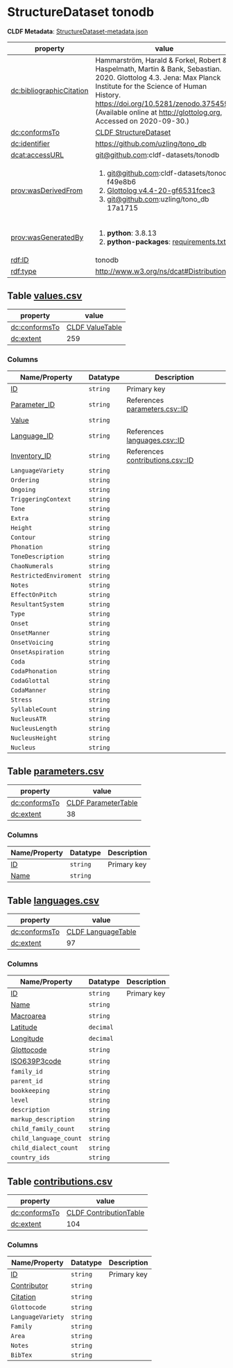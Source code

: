 <a name="ds-structuredatasetmetadatajson"> </a>

# StructureDataset tonodb

**CLDF Metadata**: [StructureDataset-metadata.json](./StructureDataset-metadata.json)

property | value
 --- | ---
[dc:bibliographicCitation](http://purl.org/dc/terms/bibliographicCitation) | Hammarström, Harald & Forkel, Robert & Haspelmath, Martin & Bank, Sebastian. 2020. Glottolog 4.3. Jena: Max Planck Institute for the Science of Human History. https://doi.org/10.5281/zenodo.3754591 (Available online at http://glottolog.org, Accessed on 2020-09-30.)
[dc:conformsTo](http://purl.org/dc/terms/conformsTo) | [CLDF StructureDataset](http://cldf.clld.org/v1.0/terms.rdf#StructureDataset)
[dc:identifier](http://purl.org/dc/terms/identifier) | https://github.com/uzling/tono_db
[dcat:accessURL](http://www.w3.org/ns/dcat#accessURL) | git@github.com:cldf-datasets/tonodb
[prov:wasDerivedFrom](http://www.w3.org/ns/prov#wasDerivedFrom) | <ol><li><a href="git@github.com:cldf-datasets/tonodb/tree/f49e8b6">git@github.com:cldf-datasets/tonodb f49e8b6</a></li><li><a href="git@github.com:glottolog/glottolog/tree/f6531fcec3">Glottolog v4.4-20-gf6531fcec3</a></li><li><a href="git@github.com:uzling/tono_db/tree/17a1715">git@github.com:uzling/tono_db 17a1715</a></li></ol>
[prov:wasGeneratedBy](http://www.w3.org/ns/prov#wasGeneratedBy) | <ol><li><strong>python</strong>: 3.8.13</li><li><strong>python-packages</strong>: <a href="./requirements.txt">requirements.txt</a></li></ol>
[rdf:ID](http://www.w3.org/1999/02/22-rdf-syntax-ns#ID) | tonodb
[rdf:type](http://www.w3.org/1999/02/22-rdf-syntax-ns#type) | http://www.w3.org/ns/dcat#Distribution


## <a name="table-valuescsv"></a>Table [values.csv](./values.csv)

property | value
 --- | ---
[dc:conformsTo](http://purl.org/dc/terms/conformsTo) | [CLDF ValueTable](http://cldf.clld.org/v1.0/terms.rdf#ValueTable)
[dc:extent](http://purl.org/dc/terms/extent) | 259


### Columns

Name/Property | Datatype | Description
 --- | --- | --- 
[ID](http://cldf.clld.org/v1.0/terms.rdf#id) | `string` | Primary key
[Parameter_ID](http://cldf.clld.org/v1.0/terms.rdf#parameterReference) | `string` | References [parameters.csv::ID](#table-parameterscsv)
[Value](http://cldf.clld.org/v1.0/terms.rdf#value) | `string` | 
[Language_ID](http://cldf.clld.org/v1.0/terms.rdf#languageReference) | `string` | References [languages.csv::ID](#table-languagescsv)
[Inventory_ID](http://cldf.clld.org/v1.0/terms.rdf#contributionReference) | `string` | References [contributions.csv::ID](#table-contributionscsv)
`LanguageVariety` | `string` | 
`Ordering` | `string` | 
`Ongoing` | `string` | 
`TriggeringContext` | `string` | 
`Tone ` | `string` | 
`Extra` | `string` | 
`Height` | `string` | 
`Contour` | `string` | 
`Phonation` | `string` | 
`ToneDescription` | `string` | 
`ChaoNumerals` | `string` | 
`RestrictedEnviroment` | `string` | 
`Notes` | `string` | 
`EffectOnPitch` | `string` | 
`ResultantSystem` | `string` | 
`Type` | `string` | 
`Onset` | `string` | 
`OnsetManner` | `string` | 
`OnsetVoicing` | `string` | 
`OnsetAspiration` | `string` | 
`Coda` | `string` | 
`CodaPhonation` | `string` | 
`CodaGlottal` | `string` | 
`CodaManner` | `string` | 
`Stress` | `string` | 
`SyllableCount` | `string` | 
`NucleusATR` | `string` | 
`NucleusLength` | `string` | 
`NucleusHeight` | `string` | 
`Nucleus` | `string` | 

## <a name="table-parameterscsv"></a>Table [parameters.csv](./parameters.csv)

property | value
 --- | ---
[dc:conformsTo](http://purl.org/dc/terms/conformsTo) | [CLDF ParameterTable](http://cldf.clld.org/v1.0/terms.rdf#ParameterTable)
[dc:extent](http://purl.org/dc/terms/extent) | 38


### Columns

Name/Property | Datatype | Description
 --- | --- | --- 
[ID](http://cldf.clld.org/v1.0/terms.rdf#id) | `string` | Primary key
[Name](http://cldf.clld.org/v1.0/terms.rdf#name) | `string` | 

## <a name="table-languagescsv"></a>Table [languages.csv](./languages.csv)

property | value
 --- | ---
[dc:conformsTo](http://purl.org/dc/terms/conformsTo) | [CLDF LanguageTable](http://cldf.clld.org/v1.0/terms.rdf#LanguageTable)
[dc:extent](http://purl.org/dc/terms/extent) | 97


### Columns

Name/Property | Datatype | Description
 --- | --- | --- 
[ID](http://cldf.clld.org/v1.0/terms.rdf#id) | `string` | Primary key
[Name](http://cldf.clld.org/v1.0/terms.rdf#name) | `string` | 
[Macroarea](http://cldf.clld.org/v1.0/terms.rdf#macroarea) | `string` | 
[Latitude](http://cldf.clld.org/v1.0/terms.rdf#latitude) | `decimal` | 
[Longitude](http://cldf.clld.org/v1.0/terms.rdf#longitude) | `decimal` | 
[Glottocode](http://cldf.clld.org/v1.0/terms.rdf#glottocode) | `string` | 
[ISO639P3code](http://cldf.clld.org/v1.0/terms.rdf#iso639P3code) | `string` | 
`family_id` | `string` | 
`parent_id` | `string` | 
`bookkeeping` | `string` | 
`level` | `string` | 
`description` | `string` | 
`markup_description` | `string` | 
`child_family_count` | `string` | 
`child_language_count` | `string` | 
`child_dialect_count` | `string` | 
`country_ids` | `string` | 

## <a name="table-contributionscsv"></a>Table [contributions.csv](./contributions.csv)

property | value
 --- | ---
[dc:conformsTo](http://purl.org/dc/terms/conformsTo) | [CLDF ContributionTable](http://cldf.clld.org/v1.0/terms.rdf#ContributionTable)
[dc:extent](http://purl.org/dc/terms/extent) | 104


### Columns

Name/Property | Datatype | Description
 --- | --- | --- 
[ID](http://cldf.clld.org/v1.0/terms.rdf#id) | `string` | Primary key
[Contributor](http://cldf.clld.org/v1.0/terms.rdf#contributor) | `string` | 
[Citation](http://cldf.clld.org/v1.0/terms.rdf#citation) | `string` | 
`Glottocode` | `string` | 
`LanguageVariety` | `string` | 
`Family` | `string` | 
`Area` | `string` | 
`Notes` | `string` | 
`BibTex` | `string` | 

